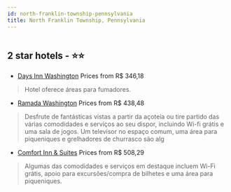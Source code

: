 ```yaml
---
id: north-franklin-township-pennsylvania
title: North Franklin Township, Pennsylvania
---
```


<center><img src="https://i.travelapi.com/hotels/1000000/10000/5700/5698/65b9cc16_z.jpg" alt="" /></center>


##  2 star hotels - ⭐️⭐️

-    [Days Inn Washington](https://us.hurb.com/hotels/north-franklin-township/days-inn-washington-HT-EF7Y?cmp=18055) Prices from R$ 346,18
   > Hotel oferece áreas para fumadores.
-    [Ramada Washington](https://us.hurb.com/hotels/north-franklin-township/ramada-washington-HT-KXXE?cmp=18055) Prices from R$ 438,48
   > Desfrute de fantásticas vistas a partir da açoteia ou tire partido das várias comodidades e serviços ao seu dispor, incluindo Wi-fi grátis e uma sala de jogos. Um televisor no espaço comum, uma área para piqueniques e grelhadores de churrasco são alg
-    [Comfort Inn & Suites](https://us.hurb.com/hotels/north-franklin-township/comfort-inn-suites-HT-9SVQ?cmp=18055) Prices from R$ 508,29
   > Algumas das comodidades e serviços em destaque incluem Wi-Fi grátis, apoio para excursões/compra de bilhetes e uma área para piqueniques.
